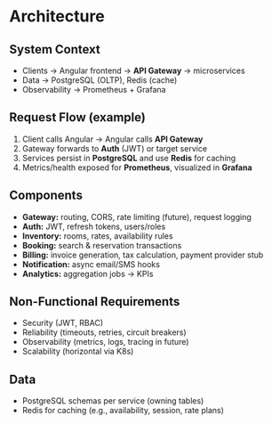 # Architecture

## System Context
- Clients → Angular frontend → **API Gateway** → microservices
- Data → PostgreSQL (OLTP), Redis (cache)
- Observability → Prometheus + Grafana

## Request Flow (example)
1. Client calls Angular → Angular calls **API Gateway**
2. Gateway forwards to **Auth** (JWT) or target service
3. Services persist in **PostgreSQL** and use **Redis** for caching
4. Metrics/health exposed for **Prometheus**, visualized in **Grafana**

## Components
- **Gateway:** routing, CORS, rate limiting (future), request logging
- **Auth:** JWT, refresh tokens, users/roles
- **Inventory:** rooms, rates, availability rules
- **Booking:** search & reservation transactions
- **Billing:** invoice generation, tax calculation, payment provider stub
- **Notification:** async email/SMS hooks
- **Analytics:** aggregation jobs → KPIs

## Non-Functional Requirements
- Security (JWT, RBAC)
- Reliability (timeouts, retries, circuit breakers)
- Observability (metrics, logs, tracing in future)
- Scalability (horizontal via K8s)

## Data
- PostgreSQL schemas per service (owning tables)
- Redis for caching (e.g., availability, session, rate plans)
